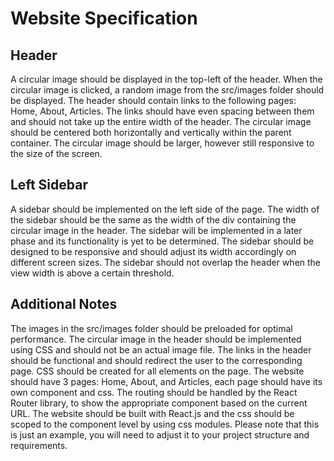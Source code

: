 # Website Specification
## Header
A circular image should be displayed in the top-left of the header.
When the circular image is clicked, a random image from the src/images folder should be displayed.
The header should contain links to the following pages: Home, About, Articles.
The links should have even spacing between them and should not take up the entire width of the header.
The circular image should be centered both horizontally and vertically within the parent container.
The circular image should be larger, however still responsive to the size of the screen.
## Left Sidebar
A sidebar should be implemented on the left side of the page.
The width of the sidebar should be the same as the width of the div containing the circular image in the header.
The sidebar will be implemented in a later phase and its functionality is yet to be determined.
The sidebar should be designed to be responsive and should adjust its width accordingly on different screen sizes.
The sidebar should not overlap the header when the view width is above a certain threshold.
## Additional Notes
The images in the src/images folder should be preloaded for optimal performance.
The circular image in the header should be implemented using CSS and should not be an actual image file.
The links in the header should be functional and should redirect the user to the corresponding page.
CSS should be created for all elements on the page.
The website should have 3 pages: Home, About, and Articles, each page should have its own component and css.
The routing should be handled by the React Router library, to show the appropriate component based on the current URL.
The website should be built with React.js and the css should be scoped to the component level by using css modules.
Please note that this is just an example, you will need to adjust it to your project structure and requirements.